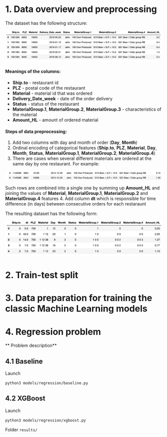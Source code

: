 # 1. Data overview and preprocessing 

The dataset has the following structure:

![Dataset_Example](/images/dataset_example.png)

#### Meanings of the columns:
* **Ship.to** - restaurant id
* **PLZ** - postal code of the restaurant
* **Material** - material id that was ordered 
* **Delivery_Date_week** - date of the order delivery
* **Status** - status of the restaurant
* **MaterialGroup.1**, **MaterialGroup.2**, **MaterialGroup.3** - characteristics of the material
* **Amount_HL** - amount of ordered material

#### Steps of data preprocessing:

1. Add two columns with day and month of order (**Day**, **Month**)
2. Ordinal encoding of categorical features (**Ship.to**, **PLZ**, **Material**, **Day**, **Month**, **Status**, **MaterialGroup.1**, **MaterialGroup.2**, **MaterialGroup.4**)
3. There are cases when several different materials are ordered at the same day by one restaurant. For example:

![Rows_Combination](/images/rows_combination.png)

Such rows are combined into a single one by summing up **Amount_HL** and joining the values of **Material**, **MaterialGroup.1**, **MaterialGroup.2** and **MaterialGroup.4** features
4. Add column **dt** which is responsible for time difference (in days) between consecutive orders for each restaraunt 

The resulting dataset has the following form:

![Preprocessed_Dataset](/images/preprocessed_dataset.png)

# 2. Train-test split

# 3. Data preparation for training the classic Machine Learning models

# 4. Regression problem

** Problem description** 

## 4.1 Baseline 

Launch
```
python3 models/regression/baseline.py
```

## 4.2 XGBoost

Launch
```
python3 models/regression/xgboost.py
```

Folder `results/`
